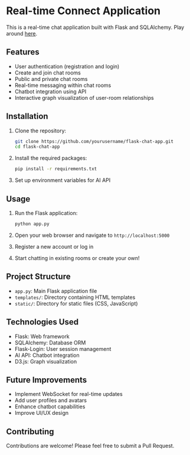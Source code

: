 # Real-time Connect Application

This is a real-time chat application built with Flask and SQLAlchemy. Play around [here](http://47.120.70.36:9999).

## Features

- User authentication (registration and login)
- Create and join chat rooms
- Public and private chat rooms
- Real-time messaging within chat rooms
- Chatbot integration using API
- Interactive graph visualization of user-room relationships

## Installation

1. Clone the repository:
   ```bash
   git clone https://github.com/yourusername/flask-chat-app.git
   cd flask-chat-app
   ```

2. Install the required packages:
   ```bash
   pip install -r requirements.txt
   ```

3. Set up environment variables for AI API

## Usage

1. Run the Flask application:
   ```bash
   python app.py
   ```

2. Open your web browser and navigate to `http://localhost:5000`

3. Register a new account or log in

4. Start chatting in existing rooms or create your own!

## Project Structure

- `app.py`: Main Flask application file
- `templates/`: Directory containing HTML templates
- `static/`: Directory for static files (CSS, JavaScript)

## Technologies Used

- Flask: Web framework
- SQLAlchemy: Database ORM
- Flask-Login: User session management
- AI API: Chatbot integration
- D3.js: Graph visualization

## Future Improvements

- Implement WebSocket for real-time updates
- Add user profiles and avatars
- Enhance chatbot capabilities
- Improve UI/UX design

## Contributing

Contributions are welcome! Please feel free to submit a Pull Request.
